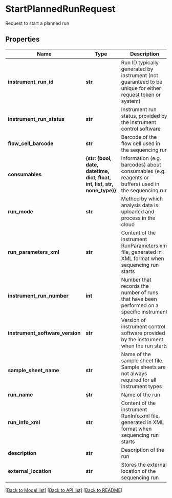 # StartPlannedRunRequest

Request to start a planned run

## Properties
Name | Type | Description | Notes
------------ | ------------- | ------------- | -------------
**instrument_run_id** | **str** | Run ID typically generated by instrument (not guaranteed to be unique for either request token or system) | 
**instrument_run_status** | **str** | Instrument run status, provided by the instrument control software | 
**flow_cell_barcode** | **str** | Barcode of the flow cell used in the sequencing run | 
**consumables** | **{str: (bool, date, datetime, dict, float, int, list, str, none_type)}** | Information (e.g. barcodes) about consumables (e.g. reagents or buffers) used in the sequencing run | 
**run_mode** | **str** | Method by which analysis data is uploaded and process in the cloud | 
**run_parameters_xml** | **str** | Content of the instrument RunParameters.xml file, generated in XML format when sequencing run starts | 
**instrument_run_number** | **int** | Number that records the number of runs that have been performed on a specific instrument | 
**instrument_software_version** | **str** | Version of instrument control software provided by the instrument when the run starts | 
**sample_sheet_name** | **str** | Name of the sample sheet file. Sample sheets are not always required for all instrument types | [optional] 
**run_name** | **str** | Name of the run | [optional] 
**run_info_xml** | **str** | Content of the instrument RunInfo.xml file, generated in XML format when sequencing run starts | [optional] 
**description** | **str** | Description of the run | [optional] 
**external_location** | **str** | Stores the external location of the sequencing run | [optional] 

[[Back to Model list]](../README.md#documentation-for-models) [[Back to API list]](../README.md#documentation-for-api-endpoints) [[Back to README]](../README.md)



